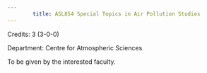 ```yaml
---
        title: ASL854 Special Topics in Air Pollution Studies
---
```

Credits: 3 (3-0-0)

Department: Centre for Atmospheric Sciences

To be given by the interested faculty.
